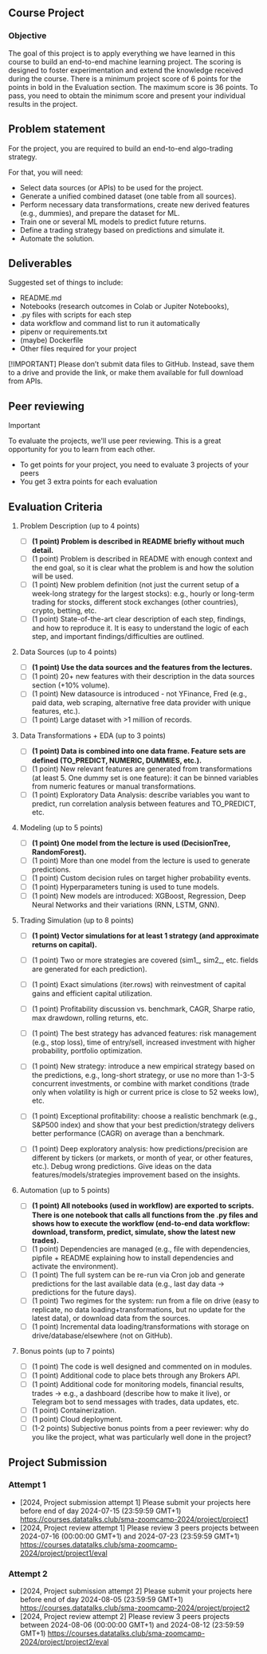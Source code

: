 ## Course Project

### Objective

The goal of this project is to apply everything we have learned in this course to build an end-to-end machine learning project. The scoring is designed to foster experimentation and extend the knowledge received during the course. There is a minimum project score of 6 points for the points in bold in the Evaluation section. The maximum score is 36 points. To pass, you need to obtain the minimum score and present your individual results in the project.


## Problem statement

For the project, you are required to build an end-to-end algo-trading strategy.

For that, you will need:

* Select data sources (or APIs) to be used for the project.
* Generate a unified combined dataset (one table from all sources).
* Perform necessary data transformations, create new derived features (e.g., dummies), and prepare the dataset for ML.
* Train one or several ML models to predict future returns.
* Define a trading strategy based on predictions and simulate it.
* Automate the solution.

## Deliverables

Suggested set of things to include:
* README.md
* Notebooks (research outcomes in Colab or Jupiter Notebooks),
* .py files with scripts for each step
* data workflow and command list to run it automatically
* pipenv or requirements.txt
* (maybe) Dockerfile
* Other files required for your project

[!IMPORTANT]  Please don’t submit data files to GitHub. Instead, save them to a drive and provide the link, or make them available for full download from APIs.

## Peer reviewing

> [!IMPORTANT]  
> To evaluate the projects, we'll use peer reviewing. This is a great opportunity for you to learn from each other.
> * To get points for your project, you need to evaluate 3 projects of your peers
> * You get 3 extra points for each evaluation

## Evaluation Criteria

1) Problem Description (up to 4 points)
    * [ ] **(1 point) Problem is described in README briefly without much detail.**
    * [ ] (1 point) Problem is described in README with enough context and the end goal, so it is clear what the problem is and how the solution will be used.
    * [ ] (1 point) New problem definition (not just the current setup of a week-long strategy for the largest stocks): e.g., hourly or long-term trading for stocks, different stock exchanges (other countries), crypto, betting, etc.
    * [ ] (1 point) State-of-the-art clear description of each step, findings, and how to reproduce it. It is easy to understand the logic of each step, and important findings/difficulties are outlined.

2) Data Sources (up to 4 points)
    * [ ] **(1 point) Use the data sources and the features from the lectures.**
    * [ ] (1 point) 20+ new features with their description in the data sources section (+10% volume).
    * [ ] (1 point) New datasource is introduced - not YFinance, Fred (e.g., paid data, web scraping, alternative free data provider with unique features, etc.).
    * [ ] (1 point) Large dataset with >1 million of records.

3) Data Transformations + EDA (up to 3 points)
    * [ ] **(1 point) Data is combined into one data frame. Feature sets are defined (TO_PREDICT, NUMERIC, DUMMIES, etc.).**
    * [ ] (1 point) New relevant features are generated from transformations (at least 5. One dummy set is one feature): it can be binned variables from numeric features or manual transformations.
    * [ ] (1 point) Exploratory Data Analysis: describe variables you want to predict, run correlation analysis between features and TO_PREDICT, etc.

4) Modeling (up to 5 points)
    * [ ] **(1 point) One model from the lecture is used (DecisionTree, RandomForest).**
    * [ ] (1 point) More than one model from the lecture is used to generate predictions.
    * [ ] (1 point) Custom decision rules on target higher probability events.
    * [ ] (1 point) Hyperparameters tuning is used to tune models.
    * [ ] (1 point) New models are introduced: XGBoost, Regression, Deep Neural Networks and their variations (RNN, LSTM, GNN).

5) Trading Simulation (up to 8 points)
    * [ ] **(1 point) Vector simulations for at least 1 strategy (and approximate returns on capital).**
    * [ ] (1 point) Two or more strategies are covered (sim1_, sim2_, etc. fields are generated for each prediction).
    * [ ] (1 point) Exact simulations (iter.rows) with reinvestment of capital gains and efficient capital utilization.
    * [ ] (1 point) Profitability discussion vs. benchmark, CAGR, Sharpe ratio, max drawdown, rolling returns, etc.
    * [ ] (1 point) The best strategy has advanced features: risk management (e.g., stop loss), time of entry/sell, increased investment with higher probability, portfolio optimization.
    * [ ] (1 point) New strategy: introduce a new empirical strategy based on the predictions, e.g., long-short strategy, or use no more than 1-3-5 concurrent investments, or combine with market conditions (trade only when volatility is high or current price is close to 52 weeks low), etc.
    * [ ] (1 point) Exceptional profitability: choose a realistic benchmark (e.g., S&P500 index) and show that your best prediction/strategy delivers better performance (CAGR) on average than a benchmark.
    * [ ] (1 point) Deep exploratory analysis: how predictions/precision are different by tickers (or markets, or month of year, or other features, etc.). Debug wrong predictions. Give ideas on the data features/models/strategies improvement based on the insights.
  

6) Automation (up to 5 points)

    * [ ] **(1 point) All notebooks (used in workflow) are exported to scripts. There is one notebook that calls all functions from the .py files and shows how to execute the workflow (end-to-end data workflow: download, transform, predict, simulate, show the latest new trades).**
    * [ ] (1 point) Dependencies are managed (e.g., file with dependencies, pipfile + README explaining how to install dependencies and activate the environment).
    * [ ] (1 point) The full system can be re-run via Cron job and generate predictions for the last available data (e.g., last day data -> predictions for the future days).
    * [ ] (1 point) Two regimes for the system: run from a file on drive (easy to replicate, no data loading+transformations, but no update for the latest data), or download data from the sources.
    * [ ] (1 point) Incremental data loading/transformations with storage on drive/database/elsewhere (not on GitHub).

7) Bonus points (up to 7 points)
    * [ ] (1 point) The code is well designed and commented on in modules.
    * [ ] (1 point) Additional code to place bets through any Brokers API.
    * [ ] (1 point) Additional code for monitoring models, financial results, trades → e.g., a dashboard (describe how to make it live), or Telegram bot to send messages with trades, data updates, etc.
    * [ ] (1 point) Containerization.
    * [ ] (1 point) Cloud deployment.
    * [ ] (1-2 points) Subjective bonus points from a peer reviewer: why do you like the project, what was particularly well done in the project?

## Project Submission

### Attempt 1
* [2024, Project submission attempt 1]
Please submit your projects here before end of day 2024-07-15 (23:59:59 GMT+1)
https://courses.datatalks.club/sma-zoomcamp-2024/project/project1
* [2024, Project review attempt 1]
Please review 3 peers projects between 2024-07-16 (00:00:00 GMT+1) and 2024-07-23 (23:59:59 GMT+1) https://courses.datatalks.club/sma-zoomcamp-2024/project/project1/eval

### Attempt 2
* [2024, Project submission attempt 2]
Please submit your projects here before end of day 2024-08-05 (23:59:59 GMT+1)
https://courses.datatalks.club/sma-zoomcamp-2024/project/project2
* [2024, Project review attempt 2]
Please review 3 peers projects between 2024-08-06 (00:00:00 GMT+1) and 2024-08-12 (23:59:59 GMT+1) https://courses.datatalks.club/sma-zoomcamp-2024/project/project2/eval